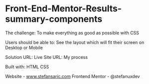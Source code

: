 # Front-End-Mentor-Results-summary-components

The challenge:
To make everything as good as possible with CSS


Users should be able to:
See the layout which will fit their screen on Desktop or Mobile



Solution URL: 
Live Site URL: 
My process




Built with:
HTML
CSS





Website - www.stefansaric.com
Frontend Mentor - @stefanuxdev

